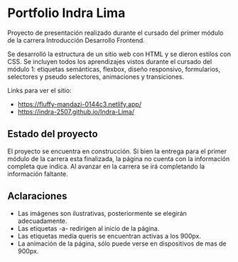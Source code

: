 # Portfolio Indra Lima
Proyecto de presentación realizado durante el cursado del primer módulo de la carrera Introducción Desarrollo Frontend.

Se desarrolló la estructura de un sitio web con HTML y se dieron estilos con CSS. Se incluyen todos los aprendizajes vistos durante el cursado del módulo 1: etiquetas semánticas, flexbox, diseño responsivo, formularios, selectores y pseudo selectores, animaciones y transiciones.

Links para ver el sitio:
- https://fluffy-mandazi-0144c3.netlify.app/
- https://indra-2507.github.io/Indra-Lima/

## Estado del proyecto
El proyecto se encuentra en construcción. Si bien la entrega para el primer módulo de la carrera esta finalizada, la página no cuenta con la información completa que indica. Al avanzar en la carrera se irá completando la información faltante.


## Aclaraciones
* Las imágenes son ilustrativas, posteriormente se elegirán adecuadamente.
* Las etiquetas -a- redirigen al inicio de la página.
* Las etiquetas media queris se encuentran activas a los 900px.
* La animación de la página, sólo puede verse en dispositivos de mas de 900px.


